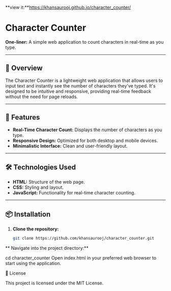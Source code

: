 **view it:**https://khansaurooj.github.io/character_counter/

# Character Counter

**One-liner:** A simple web application to count characters in real-time as you type.

---

## 📄 Overview

The Character Counter is a lightweight web application that allows users to input text and instantly see the number of characters they've typed. It's designed to be intuitive and responsive, providing real-time feedback without the need for page reloads.

---

## 🚀 Features

- **Real-Time Character Count:** Displays the number of characters as you type.
- **Responsive Design:** Optimized for both desktop and mobile devices.
- **Minimalistic Interface:** Clean and user-friendly layout.

---

## 🛠️ Technologies Used

- **HTML:** Structure of the web page.
- **CSS:** Styling and layout.
- **JavaScript:** Functionality for real-time character counting.

---

## 📦 Installation

1. **Clone the repository:**

   ```bash
   git clone https://github.com/khansaurooj/character_counter.git

**
Navigate into the project directory:**

cd character_counter
Open index.html in your preferred web browser to start using the application.

📄 License

This project is licensed under the MIT License.
